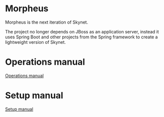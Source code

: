 Morpheus
========

Morpheus is the next iteration of Skynet.

The project no longer depends on JBoss as an application server, instead
it uses Spring Boot and other projects from the Spring framework to create
a lightweight version of Skynet.

# Operations manual
[Operations manual](Operations.md)

# Setup  manual
[Setup manual](Setup.md)
